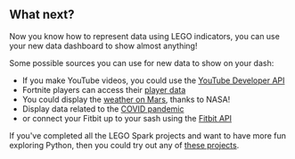 ## What next?

Now you know how to represent data using LEGO indicators, you can use your new data dashboard to show almost anything!

Some possible sources you can use for new data to show on your dash:

+ If you make YouTube videos, you could use the [YouTube Developer API](https://developers.google.com/youtube/v3)
+ Fortnite players can access their [player data](https://fortnitetracker.com/site-api)
+ You could display the [weather on Mars](https://mars.nasa.gov/insight/weather/), thanks to NASA!
+ Display data related to the [COVID pandemic](https://github.com/M-Media-Group/Covid-19-API)
+ or connect your Fitbit up to your sash using the [Fitbit API](https://dev.fitbit.com/build/reference/web-api/)

If you've completed all the LEGO Spark projects and want to have more fun exploring Python, then you could try out any of [these projects](https://projects.raspberrypi.org/en/projects?software%5B%5D=python).